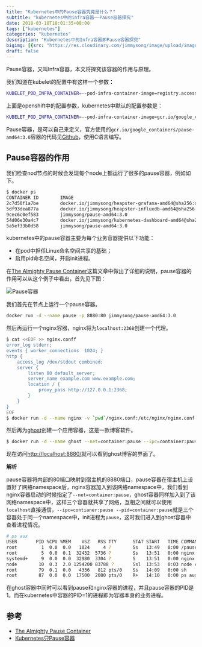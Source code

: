 ```yaml
---
title: "Kubernetes中的Pause容器究竟是什么？"
subtitle: "kubernetes中的infra容器——Pause容器探究"
date: 2018-03-18T10:01:35+08:00
tags: ["kubernetes"]
categories: "kubernetes"
description: "Kubernetes中的Infra容器即Pause容器探究"
bigimg: [{src: "https://res.cloudinary.com/jimmysong/image/upload/images/20180316001.jpg", desc: "Up in the air,Beijing|Mar 16,2018"}]
draft: false
---
```


Pause容器，又叫Infra容器，本文将探究该容器的作用与原理。

我们知道在kubelet的配置中有这样一个参数：

```bash
KUBELET_POD_INFRA_CONTAINER=--pod-infra-container-image=registry.access.redhat.com/rhel7/pod-infrastructure:latest
```

上面是openshift中的配置参数，kubernetes中默认的配置参数是：

```bash
KUBELET_POD_INFRA_CONTAINER=--pod-infra-container-image=gcr.io/google_containers/pause-amd64:3.0
```

Pause容器，是可以自己来定义，官方使用的`gcr.io/google_containers/pause-amd64:3.0`容器的代码见[Github](https://github.com/kubernetes/kubernetes/tree/master/build/pause)，使用C语言编写。

## Pause容器的作用

我们检查nod节点的时候会发现每个node上都运行了很多的pause容器，例如如下。

```bash
$ docker ps
CONTAINER ID        IMAGE                                                                                                                    COMMAND                  CREATED             STATUS              PORTS               NAMES
2c7d50f1a7be        docker.io/jimmysong/heapster-grafana-amd64@sha256:d663759b3de86cf62e64a43b021f133c383e8f7b0dc2bdd78115bc95db371c9a       "/run.sh"                3 hours ago         Up 3 hours                              k8s_grafana_monitoring-influxdb-grafana-v4-5697c6b59-76zqs_kube-system_5788a3c5-29c0-11e8-9e88-525400005732_0
5df93dea877a        docker.io/jimmysong/heapster-influxdb-amd64@sha256:a217008b68cb49e8f038c4eeb6029261f02adca81d8eae8c5c01d030361274b8      "influxd --config ..."   3 hours ago         Up 3 hours                              k8s_influxdb_monitoring-influxdb-grafana-v4-5697c6b59-76zqs_kube-system_5788a3c5-29c0-11e8-9e88-525400005732_0
9cec6c0ef583        jimmysong/pause-amd64:3.0                                                                                                "/pause"                 3 hours ago         Up 3 hours                              k8s_POD_monitoring-influxdb-grafana-v4-5697c6b59-76zqs_kube-system_5788a3c5-29c0-11e8-9e88-525400005732_0
54d06e30a4c7        docker.io/jimmysong/kubernetes-dashboard-amd64@sha256:668710d034c4209f8fa9a342db6d8be72b6cb5f1f3f696cee2379b8512330be4   "/dashboard --inse..."   3 hours ago         Up 3 hours                              k8s_kubernetes-dashboard_kubernetes-dashboard-65486f5fdf-lshl7_kube-system_27c414a1-29c0-11e8-9e88-525400005732_0
5a5ef33b0d58        jimmysong/pause-amd64:3.0                                                                                                "/pause"                 3 hours ago         Up 3 hours                              k8s_POD_kubernetes-dashboard-65486f5fdf-lshl7_kube-system_27c414a1-29c0-11e8-9e88-525400005732_0
```

kubernetes中的pause容器主要为每个业务容器提供以下功能：

- 在pod中担任Linux命名空间共享的基础；
- 启用pid命名空间，开启init进程。

在[The Almighty Pause Container](https://www.ianlewis.org/en/almighty-pause-container)这篇文章中做出了详细的说明，pause容器的作用可以从这个例子中看出，首先见下图：

![Pause容器](https://jimmysong.io/kubernetes-handbook/images/pause-container.png)

我们首先在节点上运行一个pause容器。

```bash
docker run -d --name pause -p 8880:80 jimmysong/pause-amd64:3.0
```

然后再运行一个nginx容器，nginx将为`localhost:2368`创建一个代理。

```bash
$ cat <<EOF >> nginx.conff
error_log stderr;
events { worker_connections  1024; }
http {
    access_log /dev/stdout combined;
    server {
        listen 80 default_server;
        server_name example.com www.example.com;
        location / {
            proxy_pass http://127.0.0.1:2368;
        }
    }
}
EOF
$ docker run -d --name nginx -v `pwd`/nginx.conf:/etc/nginx/nginx.conf --net=container:pause --ipc=container:pause --pid=container:pause nginx
```

然后再为[ghost](https://github.com/TryGhost/Ghost)创建一个应用容器，这是一款博客软件。

```bash
$ docker run -d --name ghost --net=container:pause --ipc=container:pause --pid=container:pause ghost
```

现在访问<http://localhost:8880/>就可以看到ghost博客的界面了。

**解析**

pause容器将内部的80端口映射到宿主机的8880端口，pause容器在宿主机上设置好了网络namespace后，nginx容器加入到该网络namespace中，我们看到nginx容器启动的时候指定了`--net=container:pause`，ghost容器同样加入到了该网络namespace中，这样三个容器就共享了网络，互相之间就可以使用`localhost`直接通信，`--ipc=contianer:pause --pid=container:pause`就是三个容器处于同一个namespace中，init进程为`pause`，这时我们进入到ghost容器中查看进程情况。

```bash
# ps aux
USER       PID %CPU %MEM    VSZ   RSS TTY      STAT START   TIME COMMAND
root         1  0.0  0.0   1024     4 ?        Ss   13:49   0:00 /pause
root         5  0.0  0.1  32432  5736 ?        Ss   13:51   0:00 nginx: master p
systemd+     9  0.0  0.0  32980  3304 ?        S    13:51   0:00 nginx: worker p
node        10  0.3  2.0 1254200 83788 ?       Ssl  13:53   0:03 node current/in
root        79  0.1  0.0   4336   812 pts/0    Ss   14:09   0:00 sh
root        87  0.0  0.0  17500  2080 pts/0    R+   14:10   0:00 ps aux
```

在ghost容器中同时可以看到pause和nginx容器的进程，并且pause容器的PID是1。而在kubernetes中容器的PID=1的进程即为容器本身的业务进程。

## 参考

- [The Almighty Pause Container](https://www.ianlewis.org/en/almighty-pause-container)
- [Kubernetes只Pause容器](https://o-my-chenjian.com/2017/10/17/The-Pause-Container-Of-Kubernetes/)
